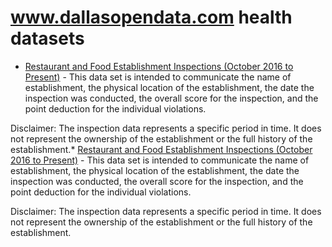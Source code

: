 # www.dallasopendata.com health datasets
* [Restaurant and Food Establishment Inspections (October 2016 to Present)](https://www.dallasopendata.com/d/dri5-wcct) - This data set is intended to communicate the name of establishment,  the physical location of the establishment,  the date the inspection was conducted, the overall score for the inspection, and the point deduction for the individual violations. 

Disclaimer: The inspection data represents a specific period in time.  It does not represent the ownership of the establishment or the full history of the establishment.* [Restaurant and Food Establishment Inspections (October 2016 to Present)](https://www.dallasopendata.com/d/dri5-wcct) - This data set is intended to communicate the name of establishment,  the physical location of the establishment,  the date the inspection was conducted, the overall score for the inspection, and the point deduction for the individual violations. 

Disclaimer: The inspection data represents a specific period in time.  It does not represent the ownership of the establishment or the full history of the establishment.